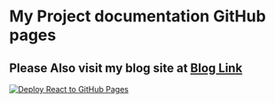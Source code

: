 # My Project documentation GitHub pages 
## Please Also visit my blog site at [Blog Link](https://nazzzinfotech.blogspot.com/)
[![Deploy React to GitHub Pages](https://github.com/nazzz-infotech/nazzz-infotech.github.io/actions/workflows/jekyll-gh-pages.yml/badge.svg)](https://github.com/nazzz-infotech/nazzz-infotech.github.io/actions/workflows/jekyll-gh-pages.yml)
